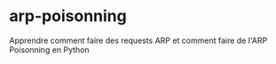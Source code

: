 # arp-poisonning
Apprendre comment faire des requests ARP et comment faire de l'ARP Poisonning en Python
